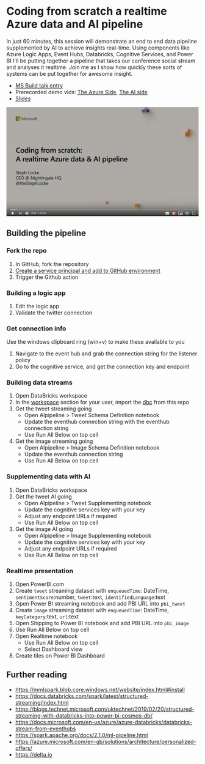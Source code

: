 # Coding from scratch a realtime Azure data and AI pipeline
In just 60 minutes, this session will demonstrate an end to end data pipeline supplemented by AI to achieve insights real-time. Using components like Azure Logic Apps, Event Hubs, Databricks, Cognitive Services, and Power BI I'll be putting together a pipeline that takes our conference social stream and analyses it realtime. Join me as I show how quickly these sorts of systems can be put together for awesome insight. 

- [MS Build talk entry](https://mybuild.techcommunity.microsoft.com/sessions/77150)
- Prerecorded demo vids: [The Azure Side](https://www.youtube.com/watch?v=0mh9qIyp4SU), [The AI side](https://youtu.be/1XhdKjBXoxM)
- [Slides](https://sarahnightingalehq-my.sharepoint.com/:p:/g/personal/steph_nightingalehq_ai/EUKk4TanSB5Lq9Fb2OYXbjoB92e29yAe3Hw6RkqPn6wBzQ?e=ggxhzI)

[![MS Build video](https://raw.githubusercontent.com/stephlocke/lazyCDN/master/realtimepipelinevidDND.png)](https://www.youtube.com/watch?v=Ja08cPsk3ck)
 
 ## Building the pipeline
 ### Fork the repo
 1. In GitHub, fork the repository
 2. [Create a service principal and add to GitHub environment](https://docs.microsoft.com/en-us/azure/developer/github/connect-from-azure)
 3. Trigger the Github action

 ### Building a logic app
 1. Edit the logic app 
 2. Validate the twitter connection

### Get connection info
Use the windows clipboard ring (win+v) to make these available to you
1. Navigate to the event hub and grab the connection string for the listener policy
2. Go to the cognitive service, and get the connection key and endpoint
### Building data streams
1. Open DataBricks workspace
2. In the [workspace](https://docs.azuredatabricks.net/user-guide/workspace.html) section for your user, import the [dbc](AIpipeline.dbc) from this repo
3. Get the tweet streaming going
     + Open AIpipeline > Tweet Schema Definition notebook
     + Update the eventhub connection string with the eventhub connection string
     + Use Run All Below on top cell
4. Get the image streaming going
     + Open AIpipeline > Image Schema Definition notebook
     + Update the eventhub connection string
     + Use Run All Below on top cell

### Supplementing data with AI
1. Open DataBricks workspace
3. Get the tweet AI going
     + Open AIpipeline > Tweet Supplementing notebook
     + Update the cognitive services key with your key
     + Adjust any endpoint URLs if required
     + Use Run All Below on top cell
4. Get the image AI going
     + Open AIpipeline > Image Supplementing notebook
     + Update the cognitive services key with your key
     + Adjust any endpoint URLs if required
     + Use Run All Below on top cell
     
### Realtime presentation
1. Open PowerBI.com
2. Create `tweet` streaming dataset with `enqueuedTime`: DateTime, `sentimentScore`:number, `tweet`:text, `identifiedLanguage`:text
3. Open Power BI streaming notebook and add PBI URL into `pbi_tweet`
4. Create `image` streaming dataset with `enqueuedTime`: DateTime, `keyCategory`:text, `url`:text
5. Open Shipping to Power BI notebook and add PBI URL into `pbi_image`
6. Use Run All Below on top cell
7. Open Realtime notebook
     + Use Run All Below on top cell
     + Select Dashboard view
8. Create tiles on Power BI Dashboard

## Further reading
- https://mmlspark.blob.core.windows.net/website/index.html#install
- https://docs.databricks.com/spark/latest/structured-streaming/index.html
- https://blogs.technet.microsoft.com/uktechnet/2019/02/20/structured-streaming-with-databricks-into-power-bi-cosmos-db/
- https://docs.microsoft.com/en-us/azure/azure-databricks/databricks-stream-from-eventhubs
- https://spark.apache.org/docs/2.1.0/ml-pipeline.html
- https://azure.microsoft.com/en-gb/solutions/architecture/personalized-offers/
- https://delta.io

